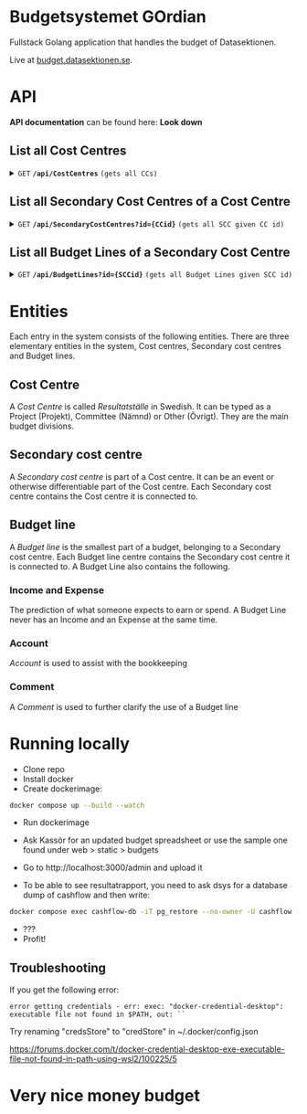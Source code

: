 # Budgetsystemet GOrdian

Fullstack Golang application that handles the budget of Datasektionen.

Live at [budget.datasektionen.se](https://budget.datasektionen.se).

# API

**API documentation** can be found here: **Look down**

## List all Cost Centres

<details>
    <summary>
        <code>GET</code> <code><b>/api/CostCentres</b></code> <code>(gets all CCs)</code>
    </summary>

### Parameters

None

### Responses

```JSON
[
  {
    "CostCentreID":21,
    "CostCentreName":"Ada",
    "CostCentreType":"committee"
  }
]
```

</details>

## List all Secondary Cost Centres of a Cost Centre

<details>
    <summary>
        <code>GET</code> <code><b>/api/SecondaryCostCentres?id={CCid}</b></code> <code>(gets all SCC given CC id)</code>
    </summary>

### Parameters

> | name   | type     | data type    | description                      |
> | ------ | -------- | ------------ | -------------------------------- |
> | `CCid` | required | int ($int64) | The id of a specific Cost Centre |

### Responses

```JSON
[
  {
    "CostCentreID":1,
    "SecondaryCostCentreID":3,
    "SecondaryCostCentreName":"Allmänt"
  }
]
```

</details>

## List all Budget Lines of a Secondary Cost Centre

<details>
    <summary>
        <code>GET</code> <code><b>/api/BudgetLines?id={SCCid}</b></code> <code>(gets all Budget Lines given SCC id)</code>
    </summary>

### Parameters

> | name    | type     | data type    | description                                |
> | ------- | -------- | ------------ | ------------------------------------------ |
> | `SCCid` | required | int ($int64) | The id of a specific Secondary Cost Centre |

### Responses

```JSON
[
  {"SecondaryCostCentreID":3,
    "BudgetLineID":33,
    "BudgetLineName":"Mat till planeringsmöten",
    "BudgetLineAccount":"4029",
    "BudgetLineIncome":0,
    "BudgetLineExpense":-4400,
    "BudgetLineComment":"Ny för i år, 4"
  }
]
```

</details>

# Entities

Each entry in the system consists of the following entities.
There are three elementary entities in the
system, Cost centres, Secondary cost centres and Budget lines.

## Cost Centre

A _Cost Centre_ is called _Resultatställe_ in Swedish. It can be typed as a Project (Projekt), Committee (Nämnd) or Other (Övrigt).
They are the main budget divisions.

## Secondary cost centre

A _Secondary cost centre_ is part of a Cost centre. It can be an event or otherwise differentiable part of the Cost centre.
Each Secondary cost centre contains the Cost centre it is connected to.

## Budget line

A _Budget line_ is the smallest part of a budget, belonging to a Secondary cost centre.
Each Budget line centre contains the Secondary cost centre it is connected to.
A Budget Line also contains the following.

### Income and Expense

The prediction of what someone expects to earn or spend.
A Budget Line never has an Income and an Expense at the same time.

### Account

_Account_ is used to assist with the bookkeeping

### Comment

A _Comment_ is used to further clarify the use of a Budget line

# Running locally

- Clone repo
- Install docker
- Create dockerimage:

```sh
docker compose up --build --watch
```

- Run dockerimage

- Ask Kassör for an updated budget spreadsheet or use the sample one found under web > static > budgets
- Go to http://localhost:3000/admin and upload it
- To be able to see resultatrapport, you need to ask dsys for a database dump of cashflow and then write:

```sh
docker compose exec cashflow-db -iT pg_restore --no-owner -U cashflow -d cashflow -h localhost  < path/to/cashflow_dump.sql
```

- ???
- Profit!

## Troubleshooting

If you get the following error:

```
error getting credentials - err: exec: "docker-credential-desktop": executable file not found in $PATH, out: ``
```

Try renaming "credsStore" to "credStore" in ~/.docker/config.json

https://forums.docker.com/t/docker-credential-desktop-exe-executable-file-not-found-in-path-using-wsl2/100225/5

# Very nice money budget
